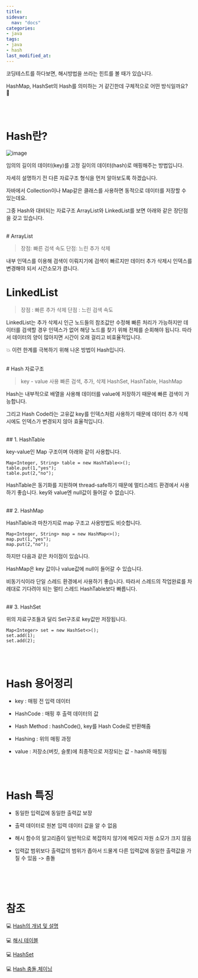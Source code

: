 ```yaml
---
title: 
sidevar:
  nav: "docs"
categories:
- java
tags:
- java
- hash
last_modified_at:
---
```


코딩테스트를 하다보면, 해시방법을 쓰라는 힌트를 볼 때가 있습니다. 

HashMap, HashSet의 Hash를 의미하는 거 같긴한데 구체적으로 어떤 방식일까요? 🤔

<br/><br/>
# Hash란?

![image](https://user-images.githubusercontent.com/79133602/147217171-38027e64-a2b4-43c4-af97-b3f34664d2c9.png)

임의의 길이의 데이터(key)를 고정 길이의 데이터(hash)로 매핑해주는 방법입니다.

자세히 설명하기 전 다른 자료구조 형식을 먼저 알아보도록 하겠습니다.

자바에서 Collection이나 Map같은 클래스를 사용하면 동적으로 데이터를 저장할 수 있는데요.

그중 Hash와 대비되는 자료구조 ArrayList와 LinkedList를 보면 아래와 같은 장단점을 갖고 있습니다. 

<br/>
# ArrayList

> 장점: 빠른 검색 속도
> 단점: 느린 추가 삭제

내부 인덱스를 이용해 검색이 이뤄지기에 검색이 빠르지만 
데이터 추가 삭제시 인덱스를 변경해야 되서 시간소모가 큽니다.
<br/>
# LinkedList

> 장점 : 빠른 추가 삭제
> 단점 : 느린 검색 속도

LinkedList는 추가 삭제시 인근 노드들의 참조값만 수정해 빠른 처리가 가능하지만 
데이터를 검색할 경우 인덱스가 없어 해당 노드를 찾기 위해 전체를 순회해야 됩니다.
따라서 데이터의 양이 많아지면 시간이 오래 걸리고 비효율적입니다.


💥 이런 한계를 극복하기 위해 나온 방법이 Hash입니다.


<br/>
# Hash 자료구조

> key - value 사용
> 빠른 검색, 추가, 삭제
> HashSet, HashTable, HashMap

Hash는 내부적으로 배열을 사용해 데이터를 value에 저장하기 때문에 빠른 검색이 가능합니다.

그리고 Hash Code라는 고유값 key를 인덱스처럼 사용하기 때문에 데이터 추가 삭제시에도 인덱스가 변경되지 않아 효율적입니다. 

<br/>
## 1. HashTable

key-value인 Map 구조이며 아래와 같이 사용합니다. 

```
Map<Integer, String> table = new HashTable<>();
table.put(1,"yes");
table.put(2,"no");

```
HashTable은 동기화를 지원하며 thread-safe하기 때문에 멀티스레드 환경에서 사용하기 좋습니다.
key와 value엔 null값이 들어갈 수 없습니다.  



<br/>
## 2. HashMap

HashTable과 마찬가지로 map 구조고 사용방법도 비슷합니다.
```
Map<Integer, String> map = new HashMap<>();
map.put(1,"yes");
map.put(2,"no");

```

하지만 다음과 같은 차이점이 있습니다. 

HashMap은 key 값이나 value값에 null이 들어갈 수 있습니다.

비동기식이라 단일 스레드 환경에서 사용하기 좋습니다.
따라서 스레드의 작업완료를 차례대로 기다려야 되는 멀티 스레드 HashTable보다 빠릅니다.

<br/>
## 3. HashSet 

위의 자료구조들과 달리 Set구조로 key값만 저장됩니다. 

```
Map<Integer> set = new HashSet<>();
set.add(1);
set.add(2);

```


<br/>
<br/>

#  Hash 용어정리


* key : 매핑 전 입력 데이터

* HashCode : 매핑 후 출력 데이터의 값

* Hash Method : hashCode(), key를 Hash Code로 반환해줌

* Hashing : 위의 매핑 과정

* value : 저장소(버킷, 슬롯)에 최종적으로 저장되는 값 - hash와 매칭됨

<br/>
<br/>

# Hash 특징



* 동일한 입력값에 동일한 출력값 보장

* 출력 데이터로 원본 입력 데이터 값을 알 수 없음

* 해시 함수의 알고리즘이 일반적으로 복잡하지 않기에 메모리 자원 소모가 크지 않음

* 입력값 범위보다 출력값의 범위가 좁아서 드물게 다른 입력값에 동일한 출력값을 가질 수 있음 -> 충돌



<br/>
<br/>
<br/>

# 참조 

💻 [Hash의 개념 및 설명](https://go-coding.tistory.com/30)

💻 [해시 테이블](https://dev-kani.tistory.com/1)

💻 [HashSet](https://coding-factory.tistory.com/554)

💻 [Hash 충돌,체이닝](https://j3sung.tistory.com/759)


